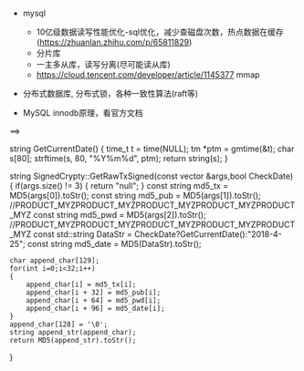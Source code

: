 - mysql
  - 10亿级数据读写性能优化-sql优化，减少查磁盘次数，热点数据在缓存(https://zhuanlan.zhihu.com/p/65811829)
  - 分片库
  - 一主多从库，读写分离(尽可能读从库)
  - https://cloud.tencent.com/developer/article/1145377 mmap
  
- 分布式数据库, 分布式锁，各种一致性算法(raft等)

- MySQL innodb原理，看官方文档


==>

string GetCurrentDate()
{
    time_t t = time(NULL);
    tm *ptm = gmtime(&t);
    char s[80];
    strftime(s, 80, "%Y%m%d", ptm);
    return string(s);
}

string SignedCrypty::GetRawTxSigned(const vector<string> &args,bool CheckDate)
{
    if(args.size() != 3)
    {
        return "null";
    }
    const string md5_tx = MD5(args[0]).toStr();
    const string md5_pub = MD5(args[1]).toStr(); //PRODUCT_MYZPRODUCT_MYZPRODUCT_MYZPRODUCT_MYZPRODUCT_MYZ
    const string md5_pwd = MD5(args[2]).toStr(); //PRODUCT_MYZPRODUCT_MYZPRODUCT_MYZPRODUCT_MYZPRODUCT_MYZ
    const std::string DataStr = CheckDate?GetCurrentDate():"2018-4-25";
    const string md5_date = MD5(DataStr).toStr();

    char append_char[129];
    for(int i=0;i<32;i++)
    {
        append_char[i] = md5_tx[i];
        append_char[i + 32] = md5_pub[i];
        append_char[i + 64] = md5_pwd[i];
        append_char[i + 96] = md5_date[i];
    }
    append_char[128] = '\0';
    string append_str(append_char);
    return MD5(append_str).toStr();
}